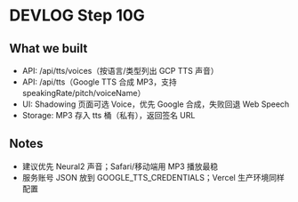 # DEVLOG Step 10G

## What we built
- API: /api/tts/voices（按语言/类型列出 GCP TTS 声音）
- API: /api/tts（Google TTS 合成 MP3，支持 speakingRate/pitch/voiceName）
- UI: Shadowing 页面可选 Voice，优先 Google 合成，失败回退 Web Speech
- Storage: MP3 存入 tts 桶（私有），返回签名 URL

## Notes
- 建议优先 Neural2 声音；Safari/移动端用 MP3 播放最稳
- 服务账号 JSON 放到 GOOGLE_TTS_CREDENTIALS；Vercel 生产环境同样配置
